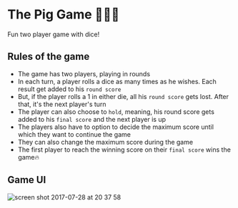 # The Pig Game 🎲🐷🎲
Fun two player game with dice!


## Rules of the game
- The game has two players, playing in rounds
- In each turn, a player rolls a dice as many times as he wishes. Each result get added to his `round score`
- But, if the player rolls a 1 in either die, all his `round score` gets lost. After that, it's the next player's turn
- The player can also choose to `hold`, meaning, his round score gets added to his `final score` and the next player is up
- The players also have to option to decide the maximum score until which they want to continue the game
- They can also change the maximum score during the game
- The first player to reach the winning score on their `final score` wins the game🔥

## Game UI 

![screen shot 2017-07-28 at 20 37 58]()
 
